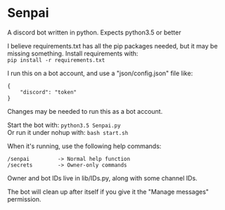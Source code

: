 # Senpai
  
A discord bot written in python. Expects python3.5 or better  

I believe requirements.txt has all the pip packages needed, but it may be missing something. Install requirements with:  
```pip install -r requirements.txt```

I run this on a bot account, and use a "json/config.json" file like:
```
{
	"discord": "token"
}
```

Changes may be needed to run this as a bot account.

Start the bot with: ```python3.5 Senpai.py```  
Or run it under nohup with: ```bash start.sh```  

When it's running, use the following help commands:
```
/senpai         -> Normal help function
/secrets        -> Owner-only commands
```
Owner and bot IDs live in lib/IDs.py, along with some channel IDs. 

The bot will clean up after itself if you give it the "Manage messages" permission.
